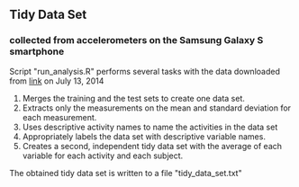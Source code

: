 ## Tidy Data Set 
### collected from accelerometers on the Samsung Galaxy S smartphone

Script "run_analysis.R" performs several tasks with the data downloaded from [link](https://d396qusza40orc.cloudfront.net/getdata%2Fprojectfiles%2FUCI%20HAR%20Dataset.zip) on July 13, 2014

1. Merges the training and the test sets to create one data set.
2. Extracts only the measurements on the mean and standard deviation for each measurement. 
3. Uses descriptive activity names to name the activities in the data set
4. Appropriately labels the data set with descriptive variable names. 
5. Creates a second, independent tidy data set with the average of each variable for each activity and each subject. 

The obtained tidy data set is written to a file "tidy_data_set.txt"